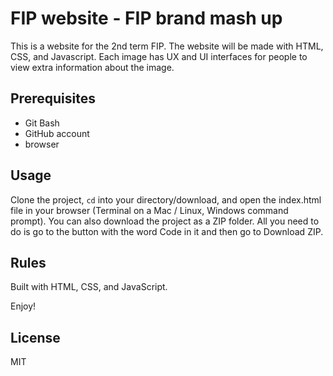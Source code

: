 # FIP website - FIP brand mash up

This is a website for the 2nd term FIP. The website will be made with HTML, CSS, and Javascript. Each image has UX and UI interfaces for people to view extra information about the image.

## Prerequisites

- Git Bash 
- GitHub account
- browser

## Usage

Clone the project, <code>cd</code> into your directory/download, and open the index.html file in your browser (Terminal on a Mac / Linux, Windows command prompt). You can also download the project as a ZIP folder. All you need to do is go to the button with the word Code in it and then go to Download ZIP.   

## Rules

Built with HTML, CSS, and JavaScript.

Enjoy!

## License

MIT
